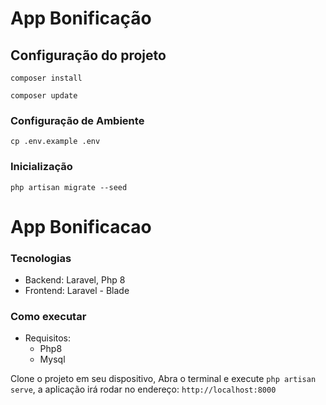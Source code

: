 # App Bonificação

## Configuração do projeto
```
composer install
```

```
composer update
```
### Configuração de Ambiente
```
cp .env.example .env
```

### Inicialização
```
php artisan migrate --seed
```

# App Bonificacao

### Tecnologias

- Backend: Laravel, Php 8
- Frontend: Laravel - Blade 

### Como executar

- Requisitos:
  - Php8
  - Mysql

Clone o projeto em seu dispositivo, Abra o terminal e execute `php artisan serve`,
a aplicação irá rodar no endereço: `http://localhost:8000`
